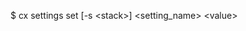 <!-- layout:code post: settings_usage -->


$ cx settings set [-s &lt;stack&gt;] &lt;setting_name&gt; &lt;value&gt;
